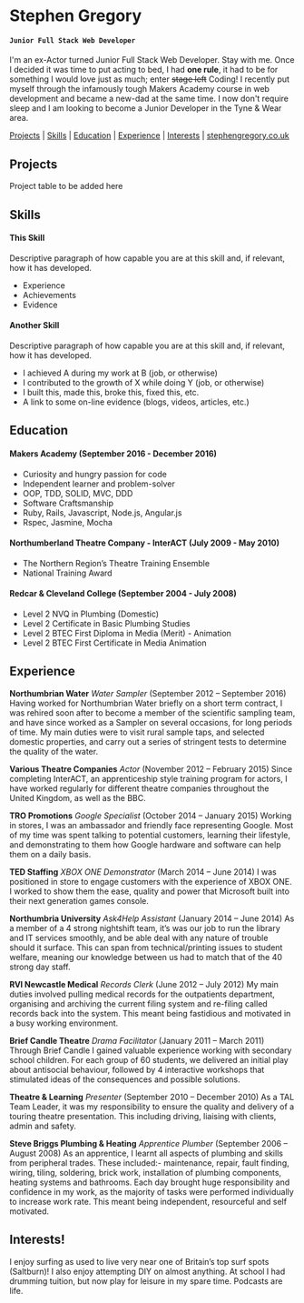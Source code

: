 # Stephen Gregory
#### `Junior Full Stack Web Developer`

I'm an ex-Actor turned Junior Full Stack Web Developer. Stay with me. Once I decided it was time to put acting to bed, I had **one rule**, it had to be for something I would love just as much; enter ~~stage left~~ Coding! I recently put myself through the infamously tough Makers Academy course in web development and became a new-dad at the same time. I now don't require sleep and I am looking to become a Junior Developer in the Tyne & Wear area.

[Projects](#projects) | [Skills](#skills) | [Education](#education) | [Experience](#experience) | [Interests](#interests) | [stephengregory.co.uk](https://stephengregory.co.uk)


## <a name="projects">Projects</a>
Project table to be added here


## <a name="skills">Skills</a>

#### This Skill
Descriptive paragraph of how capable you are at this skill and, if relevant, how it has developed.

- Experience
- Achievements
- Evidence

#### Another Skill
Descriptive paragraph of how capable you are at this skill and, if relevant, how it has developed.

- I achieved A during my work at B (job, or otherwise)
- I contributed to the growth of X while doing Y (job, or otherwise)
- I built this, made this, broke this, fixed this, etc.
- A link to some on-line evidence (blogs, videos, articles, etc.)


## <a name="education">Education</a>
#### Makers Academy (September 2016 - December 2016)

- Curiosity and hungry passion for code
- Independent learner and problem-solver
- OOP, TDD, SOLID, MVC, DDD
- Software Craftsmanship
- Ruby, Rails, Javascript, Node.js, Angular.js
- Rspec, Jasmine, Mocha

#### Northumberland Theatre Company - InterACT (July 2009 - May 2010)

- The Northern Region’s Theatre Training Ensemble
- National Training Award

#### Redcar & Cleveland College (September 2004 - July 2008)

- Level 2 NVQ in Plumbing (Domestic)
- Level 2 Certificate in Basic Plumbing Studies
- Level 2 BTEC First Diploma in Media (Merit) - Animation
- Level 2 BTEC First Certificate in Media Animation


## <a name="experience">Experience</a>

**Northumbrian Water** *Water Sampler* (September 2012 – September 2016) Having worked for Northumbrian Water briefly on a short term contract, I was rehired soon after to become a member of the scientific sampling team, and have since worked as a Sampler on several occasions, for long periods of time. My main duties were to visit rural sample taps, and selected domestic properties, and carry out a series of stringent tests to determine the quality of the water.

**Various Theatre Companies** *Actor* (November 2012 – February 2015)
Since completing InterACT, an apprenticeship style training program for actors, I have worked regularly for different theatre companies throughout the United Kingdom, as well as the BBC.

**TRO Promotions** *Google Specialist* (October 2014 – January 2015)
Working in stores, I was an ambassador and friendly face representing Google. Most of my time was spent talking to potential customers, learning their lifestyle, and demonstrating to them how Google hardware and software can help them on a daily basis.

**TED Staffing** *XBOX ONE Demonstrator* (March 2014 – June 2014)
I was positioned in store to engage customers with the experience of XBOX ONE. I worked to show them the ease, quality and power that Microsoft built into their next generation games console.

**Northumbria University** *Ask4Help Assistant* (January 2014 – June 2014)
As a member of a 4 strong nightshift team, it’s was our job to run the library and IT services smoothly, and be able deal with any nature of trouble should it surface. This can span from technical/printing issues to student welfare, meaning our knowledge between us had to match that of the 40 strong day staff.

**RVI Newcastle Medical** *Records Clerk* (June 2012 – July 2012)
My main duties involved pulling medical records for the outpatients department, organising and archiving the current filing system and re-filing called records back into the system. This meant being fastidious and motivated in a busy working environment.

**Brief Candle Theatre** *Drama Facilitator* (January 2011 – March 2011)
Through Brief Candle I gained valuable experience working with secondary school children. For each group of 60 students, we delivered an initial play about antisocial behaviour, followed by 4 interactive workshops that stimulated ideas of the consequences and possible solutions.

**Theatre & Learning** *Presenter* (September 2010 – December 2010)
As a TAL Team Leader, it was my responsibility to ensure the quality and delivery of a touring theatre presentation. This including driving, liaising with clients, admin and safety.

**Steve Briggs Plumbing & Heating** *Apprentice Plumber* (September 2006 – August 2008)
As an apprentice, I learnt all aspects of plumbing and skills from peripheral trades. These included:- maintenance, repair, fault finding, wiring, tiling, soldering, brick work, installation of plumbing components, heating systems and bathrooms. Each day brought huge responsibility and confidence in my work, as the majority of tasks were performed individually to increase work rate. This meant being independent, resourceful and self motivated.


## <a name="interests">Interests!</a>

I enjoy surfing as used to live very near one of Britain’s top surf spots (Saltburn)! I also enjoy attempting DIY on almost anything. At school I had drumming tuition, but now play for leisure in my spare time. Podcasts are life.
